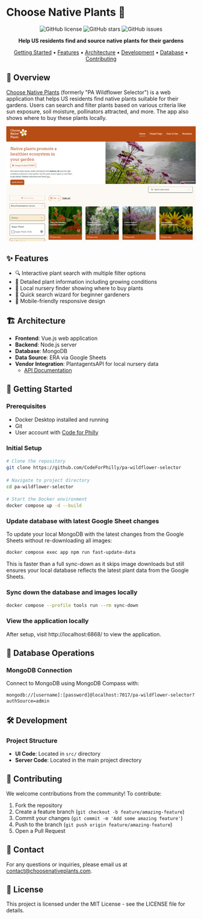 # Choose Native Plants 🌱

<div align="center">

![GitHub license](https://img.shields.io/github/license/CodeForPhilly/pa-wildflower-selector)
![GitHub stars](https://img.shields.io/github/stars/CodeForPhilly/pa-wildflower-selector)
![GitHub issues](https://img.shields.io/github/issues/CodeForPhilly/pa-wildflower-selector)

**Help US residents find and source native plants for their gardens**

[Getting Started](#getting-started) •
[Features](#features) •
[Architecture](#architecture) •
[Development](#development) •
[Database](#database-operations) •
[Contributing](#contributing)

</div>

## 🌟 Overview

[Choose Native Plants](https://choose-native-plants.com) (formerly "PA Wildflower Selector") is a web application that helps US residents find native plants suitable for their gardens. Users can search and filter plants based on various criteria like sun exposure, soil moisture, pollinators attracted, and more. The app also shows where to buy these plants locally.

<div align="center">
<img src="app-screenshot.png" alt="Application Screenshot" width="600">
</div>

## ✨ Features

- 🔍 Interactive plant search with multiple filter options
- 🌿 Detailed plant information including growing conditions
- 🏪 Local nursery finder showing where to buy plants
- 🧙 Quick search wizard for beginner gardeners
- 📱 Mobile-friendly responsive design

## 🏗️ Architecture

- **Frontend**: Vue.js web application
- **Backend**: Node.js server
- **Database**: MongoDB
- **Data Source**: ERA via Google Sheets
- **Vendor Integration**: PlantagentsAPI for local nursery data
  - [API Documentation](https://app.plantagents.org/swagger/index.html)

## 🚀 Getting Started

### Prerequisites

- Docker Desktop installed and running
- Git
- User account with [Code for Philly](https://codeforphilly.org/) 

### Initial Setup

```bash
# Clone the repository
git clone https://github.com/CodeForPhilly/pa-wildflower-selector

# Navigate to project directory
cd pa-wildflower-selector

# Start the Docker environment
docker compose up -d --build
```

### Update database with latest Google Sheet changes
To update your local MongoDB with the latest changes from the Google Sheets without re-downloading all images:
   ```bash
docker compose exec app npm run fast-update-data
   ```
This is faster than a full sync-down as it skips image downloads but still ensures your local database reflects the latest plant data from the Google Sheets.

### Sync down the database and images locally
   ```bash
docker compose --profile tools run --rm sync-down
   ```

### View the application locally
After setup, visit http://localhost:6868/ to view the application.

## 💾 Database Operations

### MongoDB Connection

Connect to MongoDB using MongoDB Compass with:
```
mongodb://[username]:[password]@localhost:7017/pa-wildflower-selector?authSource=admin
```

## 🛠️ Development

### Project Structure

- **UI Code**: Located in `src/` directory
- **Server Code**: Located in the main project directory

## 👥 Contributing

We welcome contributions from the community! To contribute:

1. Fork the repository
2. Create a feature branch (`git checkout -b feature/amazing-feature`)
3. Commit your changes (`git commit -m 'Add some amazing feature'`)
4. Push to the branch (`git push origin feature/amazing-feature`)
5. Open a Pull Request

## 📧 Contact

For any questions or inquiries, please email us at [contact@choosenativeplants.com](mailto:contact@choosenativeplants.com).

## 📄 License

This project is licensed under the MIT License - see the LICENSE file for details.